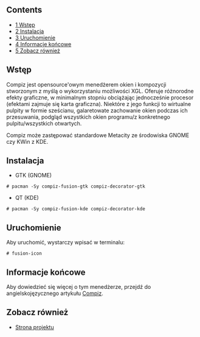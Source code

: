 ## Contents

*   [1 Wstęp](#Wst.C4.99p)
*   [2 Instalacja](#Instalacja)
*   [3 Uruchomienie](#Uruchomienie)
*   [4 Informacje końcowe](#Informacje_ko.C5.84cowe)
*   [5 Zobacz również](#Zobacz_r.C3.B3wnie.C5.BC)

## Wstęp

Compiz jest opensource'owym menedżerem okien i kompozycji stworzonym z myślą o wykorzystaniu możliwości XGL. Oferuje różnorodne efekty graficzne, w minimalnym stopniu obciążając jednocześnie procesor (efektami zajmuje się karta graficzna). Niektóre z jego funkcji to wirtualne pulpity w formie sześcianu, galaretowate zachowanie okien podczas ich przesuwania, podgląd wszystkich okien programu/z konkretnego pulpitu/wszystkich otwartych.

Compiz może zastępować standardowe Metacity ze środowiska GNOME czy KWin z KDE.

## Instalacja

*   GTK (GNOME)

```
# pacman -Sy compiz-fusion-gtk compiz-decorator-gtk

```

*   QT (KDE)

```
# pacman -Sy compiz-fusion-kde compiz-decorator-kde

```

## Uruchomienie

Aby uruchomić, wystarczy wpisać w terminalu:

```
# fusion-icon

```

## Informacje końcowe

Aby dowiedzieć się więcej o tym menedżerze, przejdź do angielskojęzycznego artykułu [Compiz](/index.php/Compiz "Compiz").

## Zobacz również

*   [Strona projektu](http://www.compiz.org/)